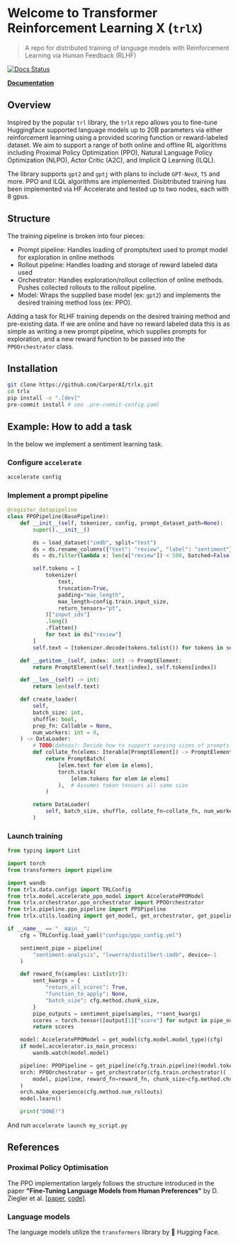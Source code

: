 [docs-image]: https://readthedocs.org/projects/trlX/badge/?version=latest
[docs-url]: https://trlX.readthedocs.io/en/latest/?badge=latest

# Welcome to Transformer Reinforcement Learning X (`trlX`)
> A repo for distributed training of language models with Reinforcement Learning via Human Feedback (RLHF)

[![Docs Status][docs-image]][docs-url]

**[Documentation](https://trlX.readthedocs.io)**

## Overview
Inspired by the popular `trl` library, the `trlX` repo allows you to fine-tune Huggingface supported language models up to 20B parameters via either reinforcement learning using a provided scoring function or reward-labeled dataset. We aim to support a range of both online and offline RL algorithms including Proximal Policy Optimization (PPO), Natural Language Policy Optimization (NLPO), Actor Critic (A2C), and Implicit Q Learning (ILQL).

The library supports `gpt2` and `gptj` with plans to include `GPT-NeoX`, `T5` and more. PPO and ILQL algorithms are implemented. Disibtributed training has been implemented via HF Accelerate and tested up to two nodes, each with 8 gpus.

## Structure

The training pipeline is broken into four pieces:

- Prompt pipeline: Handles loading of prompts/text used to prompt model for exploration in online methods
- Rollout pipeline: Handles loading and storage of reward labeled data used
- Orchestrator: Handles exploration/rollout collection of online methods. Pushes collected rollouts to the rollout pipeline.
- Model: Wraps the supplied base model (ex: `gpt2`) and implements the desired training method loss (ex: PPO).

Adding a task for RLHF training depends on the desired training method and pre-existing data. If we are online and have no reward labeled data this is as simple as writing a new prompt pipeline, which supplies prompts for exploration, and a new reward function to be passed into the `PPOOrchestrator` class.

## Installation
```bash
git clone https://github.com/CarperAI/trlx.git
cd trlx
pip install -e ".[dev]"
pre-commit install # see .pre-commit-config.yaml
```

## Example: How to add a task

In the below we implement a sentiment learning task.

### Configure `accelerate`

```bash
accelerate config
```

### Implement a prompt pipeline

```python
@register_datapipeline
class PPOPipeline(BasePipeline):
    def __init__(self, tokenizer, config, prompt_dataset_path=None):
        super().__init__()

        ds = load_dataset("imdb", split="test")
        ds = ds.rename_columns({"text": "review", "label": "sentiment"})
        ds = ds.filter(lambda x: len(x["review"]) < 500, batched=False)

        self.tokens = [
            tokenizer(
                text,
                truncation=True,
                padding="max_length",
                max_length=config.train.input_size,
                return_tensors="pt",
            )["input_ids"]
            .long()
            .flatten()
            for text in ds["review"]
        ]
        self.text = [tokenizer.decode(tokens.tolist()) for tokens in self.tokens]

    def __getitem__(self, index: int) -> PromptElement:
        return PromptElement(self.text[index], self.tokens[index])

    def __len__(self) -> int:
        return len(self.text)

    def create_loader(
        self,
        batch_size: int,
        shuffle: bool,
        prep_fn: Callable = None,
        num_workers: int = 0,
    ) -> DataLoader:
        # TODO(dahoas): Decide how to support varying sizes of prompts without having to tokenize on fly
        def collate_fn(elems: Iterable[PromptElement]) -> PromptElement:
            return PromptBatch(
                [elem.text for elem in elems],
                torch.stack(
                    [elem.tokens for elem in elems]
                ),  # Assumes token tensors all same size
            )

        return DataLoader(
            self, batch_size, shuffle, collate_fn=collate_fn, num_workers=num_workers
        )
 ```

### Launch training

```python
from typing import List

import torch
from transformers import pipeline

import wandb
from trlx.data.configs import TRLConfig
from trlx.model.accelerate_ppo_model import AcceleratePPOModel
from trlx.orchestrator.ppo_orchestrator import PPOOrchestrator
from trlx.pipeline.ppo_pipeline import PPOPipeline
from trlx.utils.loading import get_model, get_orchestrator, get_pipeline

if __name__ == "__main__":
    cfg = TRLConfig.load_yaml("configs/ppo_config.yml")

    sentiment_pipe = pipeline(
        "sentiment-analysis", "lvwerra/distilbert-imdb", device=-1
    )

    def reward_fn(samples: List[str]):
        sent_kwargs = {
            "return_all_scores": True,
            "function_to_apply": None,
            "batch_size": cfg.method.chunk_size,
        }
        pipe_outputs = sentiment_pipe(samples, **sent_kwargs)
        scores = torch.tensor([output[1]["score"] for output in pipe_outputs])
        return scores

    model: AcceleratePPOModel = get_model(cfg.model.model_type)(cfg)
    if model.accelerator.is_main_process:
        wandb.watch(model.model)

    pipeline: PPOPipeline = get_pipeline(cfg.train.pipeline)(model.tokenizer, cfg)
    orch: PPOOrchestrator = get_orchestrator(cfg.train.orchestrator)(
        model, pipeline, reward_fn=reward_fn, chunk_size=cfg.method.chunk_size
    )
    orch.make_experience(cfg.method.num_rollouts)
    model.learn()

    print("DONE!")
```

And run `accelerate launch my_script.py`

## References

### Proximal Policy Optimisation
The PPO implementation largely follows the structure introduced in the paper **"Fine-Tuning Language Models from Human Preferences"** by D. Ziegler et al. \[[paper](https://arxiv.org/pdf/1909.08593.pdf), [code](https://github.com/openai/lm-human-preferences)].

### Language models
The language models utilize the `transformers` library by 🤗 Hugging Face.

